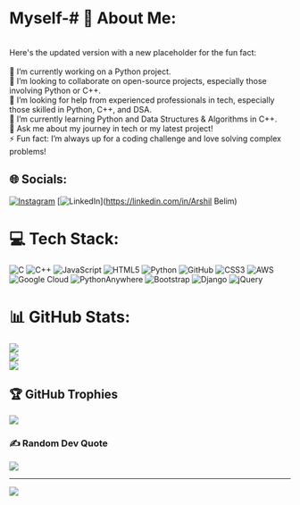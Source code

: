 # Myself-# 💫 About Me:
<br>Here's the updated version with a new placeholder for the fun fact:<br><br>🔭 I’m currently working on a Python project.<br>👯 I’m looking to collaborate on open-source projects, especially those involving Python or C++.<br>🤝 I’m looking for help from experienced professionals in tech, especially those skilled in Python, C++, and DSA.<br>🌱 I’m currently learning Python and Data Structures & Algorithms in C++.<br>💬 Ask me about my journey in tech or my latest project!<br>⚡ Fun fact: I’m always up for a coding challenge and love solving complex problems!


## 🌐 Socials:
[![Instagram](https://img.shields.io/badge/Instagram-%23E4405F.svg?logo=Instagram&logoColor=white)](https://instagram.com/_arshil.belim_) [![LinkedIn](https://img.shields.io/badge/LinkedIn-%230077B5.svg?logo=linkedin&logoColor=white)](https://linkedin.com/in/Arshil Belim) 

# 💻 Tech Stack:
![C](https://img.shields.io/badge/c-%2300599C.svg?style=flat&logo=c&logoColor=white) ![C++](https://img.shields.io/badge/c++-%2300599C.svg?style=flat&logo=c%2B%2B&logoColor=white) ![JavaScript](https://img.shields.io/badge/javascript-%23323330.svg?style=flat&logo=javascript&logoColor=%23F7DF1E) ![HTML5](https://img.shields.io/badge/html5-%23E34F26.svg?style=flat&logo=html5&logoColor=white) ![Python](https://img.shields.io/badge/python-3670A0?style=flat&logo=python&logoColor=ffdd54) ![GitHub](https://img.shields.io/badge/github-%23121011.svg?style=flat&logo=github&logoColor=white) ![CSS3](https://img.shields.io/badge/css3-%231572B6.svg?style=flat&logo=css3&logoColor=white) ![AWS](https://img.shields.io/badge/AWS-%23FF9900.svg?style=flat&logo=amazon-aws&logoColor=white) ![Google Cloud](https://img.shields.io/badge/GoogleCloud-%234285F4.svg?style=flat&logo=google-cloud&logoColor=white) ![PythonAnywhere](https://img.shields.io/badge/pythonanywhere-%232F9FD7.svg?style=flat&logo=pythonanywhere&logoColor=151515) ![Bootstrap](https://img.shields.io/badge/bootstrap-%238511FA.svg?style=flat&logo=bootstrap&logoColor=white) ![Django](https://img.shields.io/badge/django-%23092E20.svg?style=flat&logo=django&logoColor=white) ![jQuery](https://img.shields.io/badge/jquery-%230769AD.svg?style=flat&logo=jquery&logoColor=white)
# 📊 GitHub Stats:
![](https://github-readme-stats.vercel.app/api?username=ArshilBelim18&theme=blue-green&hide_border=false&include_all_commits=true&count_private=false)<br/>
![](https://github-readme-streak-stats.herokuapp.com/?user=ArshilBelim18&theme=blue-green&hide_border=false)<br/>
![](https://github-readme-stats.vercel.app/api/top-langs/?username=ArshilBelim18&theme=blue-green&hide_border=false&include_all_commits=true&count_private=false&layout=compact)

## 🏆 GitHub Trophies
![](https://github-profile-trophy.vercel.app/?username=ArshilBelim18&theme=dark&no-frame=false&no-bg=true&margin-w=4)

### ✍️ Random Dev Quote
![](https://quotes-github-readme.vercel.app/api?type=vetical&theme=light)

---
[![](https://visitcount.itsvg.in/api?id=ArshilBelim18&icon=2&color=1)](https://visitcount.itsvg.in)

<!-- Proudly created with GPRM ( https://gprm.itsvg.in ) -->
